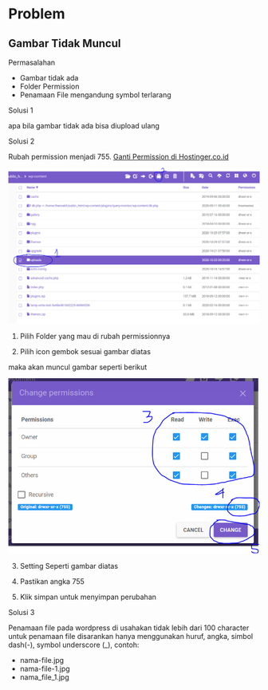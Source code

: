 # Problem

## Gambar Tidak Muncul

Permasalahan
- Gambar tidak ada
- Folder Permission
- Penamaan File mengandung symbol terlarang

Solusi 1

apa bila gambar tidak ada bisa diupload ulang

Solusi 2

Rubah permission menjadi 755. [Ganti Permission di Hostinger.co.id](https://www.hostinger.com/tutorials/how-to-use-hostinger-file-manager/#File-Management-Area)


![Alt Text](https://raw.githubusercontent.com/gazz96/furnioo/master/images/01.%20change-permission.PNG "Change Permission 1")

1. Pilih Folder yang mau di rubah permissionnya

2. Pilih icon gembok sesuai gambar diatas

maka akan muncul gambar seperti berikut 

![Alt Text](https://raw.githubusercontent.com/gazz96/furnioo/master/images/02.%20change-permission.PNG "Change Permission 2")  

3. Setting Seperti gambar diatas

4. Pastikan angka 755

5. Klik simpan untuk menyimpan perubahan

Solusi 3

Penamaan file pada wordpress di usahakan tidak lebih dari 100 character untuk penamaan file disarankan hanya menggunakan huruf, angka, simbol dash(-), symbol underscore (_), contoh: 
- nama-file.jpg
- nama-file-1.jpg
- nama_file_1.jpg